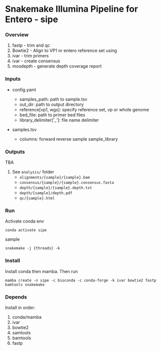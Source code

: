 # Snakemake Illumina Pipeline for Entero - sipe

### Overview

1. fastp 	- trim and qc 
2. Bowtie2 	- Align to VP1 nr entero reference set using 
3. ivar 	- trim primers
4. ivar		- create consensus
5. mosdepth - generate depth coverage report

### Inputs

- config.yaml
	- samples_path: path to sample.tsv
	- out_dir: path to output directory
	- reference[vp1, wgs]: specify reference set, vp or whole genome
	- bed_file: path to primer bed files
	- library_delimiter['_']: file name delimiter 
	
- samples.tsv
	- columns: forward reverse sample sample_library

### Outputs

TBA

1. See `analysis/` folder
	- `alignments/{sample}/{sample}.bam`
	- `consensus/{sample}/{sample}.consensus.fasta`
	- `depth/{sample}/{sample}.depth.txt`
	- `depth/{sample}/depth.pdf`
	- `qc/{sample}.html`

### Run

Activate conda env
```
conda activate sipe
```

sample
```
snakemake -j {threads} -k
```

### Install

Install conda then mamba. Then run

```
mamba create -n sipe -c bioconda -c conda-forge -k ivar bowtie2 fastp bamtools snakemake
```

### Depends

Install in order:
1. conda/mamba
2. ivar
3. bowtie2
4. samtools
5. bamtools
6. fastp
